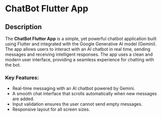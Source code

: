 # ChatBot Flutter App

## Description

The **ChatBot Flutter App** is a simple, yet powerful chatbot application built using Flutter and integrated with the Google Generative AI model (Gemini). The app allows users to interact with an AI chatbot in real time, sending messages and receiving intelligent responses. The app uses a clean and modern user interface, providing a seamless experience for chatting with the bot.

### Key Features:
- Real-time messaging with an AI chatbot powered by Gemini.
- A smooth chat interface that scrolls automatically when new messages are added.
- Input validation ensures the user cannot send empty messages.
- Responsive layout for all screen sizes.

